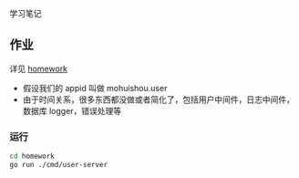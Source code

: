 学习笔记

## 作业

详见 [homework](./homework)

- 假设我们的 appid 叫做 mohuishou.user
- 由于时间关系，很多东西都没做或者简化了，包括用户中间件，日志中间件，数据库 logger，错误处理等

### 运行
```bash
cd homework
go run ./cmd/user-server
```
